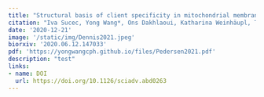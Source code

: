 ```yaml
---
title: "Structural basis of client specificity in mitochondrial membrane-protein chaperones"
citation: "Iva Sucec, Yong Wang*, Ons Dakhlaoui, Katharina Weinhäupl, Tobias Jores, Doriane Costa, Audrey Hessel, Martha Brennich, Doron Rapaport, Kresten Lindorff-Larsen, Beate Bersch*, Paul Schanda*. Science Advances, 6, 51, eabd0263."
date: '2020-12-21'
image: '/static/img/Dennis2021.jpeg'
biorxiv: '2020.06.12.147033'
pdf: 'https://yongwangcph.github.io/files/Pedersen2021.pdf'
description: "test"
links:
- name: DOI
  url: https://doi.org/10.1126/sciadv.abd0263
---
```






